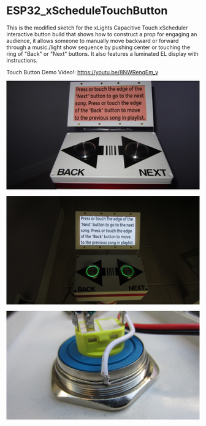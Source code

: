 # ESP32_xScheduleTouchButton

This is the modified sketch for the xLights Capacitive Touch xScheduler interactive button build that shows how to construct a prop for engaging an audience, it  allows someone to manually move backward or forward through a music./light show sequence by pushing center or touching the ring of  "Back" or "Next" buttons. It also features a luminated EL display with instructions.

Touch Button Demo Video!: https://youtu.be/8NWRenqEm_y 

![desktop](/images/IMG_1706.JPG)

![desktop](/images/IMG_1721.JPG)

![desktop](/images/IMG_1735.JPG)
